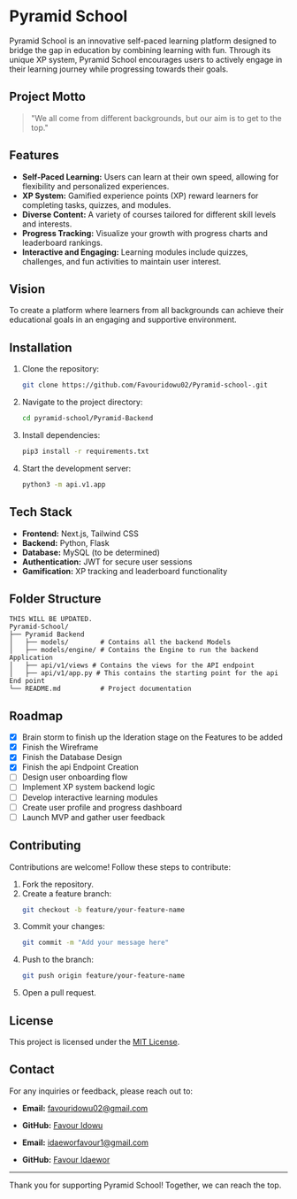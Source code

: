 # Pyramid School

Pyramid School is an innovative self-paced learning platform designed to bridge the gap in education by combining learning with fun. Through its unique XP system, Pyramid School encourages users to actively engage in their learning journey while progressing towards their goals.

## Project Motto

> "We all come from different backgrounds, but our aim is to get to the top."

## Features

- **Self-Paced Learning:** Users can learn at their own speed, allowing for flexibility and personalized experiences.
- **XP System:** Gamified experience points (XP) reward learners for completing tasks, quizzes, and modules.
- **Diverse Content:** A variety of courses tailored for different skill levels and interests.
- **Progress Tracking:** Visualize your growth with progress charts and leaderboard rankings.
- **Interactive and Engaging:** Learning modules include quizzes, challenges, and fun activities to maintain user interest.

## Vision

To create a platform where learners from all backgrounds can achieve their educational goals in an engaging and supportive environment.

## Installation

1. Clone the repository:
   ```bash
   git clone https://github.com/Favouridowu02/Pyramid-school-.git
   ```
2. Navigate to the project directory:
   ```bash
   cd pyramid-school/Pyramid-Backend
   ```
3. Install dependencies:
   ```bash
   pip3 install -r requirements.txt
   ```
4. Start the development server:
   ```bash
   python3 -m api.v1.app
   ```

## Tech Stack

- **Frontend:** Next.js, Tailwind CSS
- **Backend:** Python, Flask
- **Database:**  MySQL (to be determined)
- **Authentication:** JWT for secure user sessions
- **Gamification:** XP tracking and leaderboard functionality

## Folder Structure

```
THIS WILL BE UPDATED.
Pyramid-School/
├── Pyramid Backend
│   ├── models/        # Contains all the backend Models
│   ├── models/engine/ # Contains the Engine to run the backend Application
│   ├── api/v1/views # Contains the views for the API endpoint
│   ├── api/v1/app.py # This contains the starting point for the api End point
└── README.md          # Project documentation
```

## Roadmap

- [x] Brain storm to finish up the Ideration stage on the Features to be added
- [x] Finish the Wireframe
- [x] Finish the Database Design
- [x] Finish the api Endpoint Creation
- [ ] Design user onboarding flow
- [ ] Implement XP system backend logic
- [ ] Develop interactive learning modules
- [ ] Create user profile and progress dashboard
- [ ] Launch MVP and gather user feedback

## Contributing

Contributions are welcome! Follow these steps to contribute:

1. Fork the repository.
2. Create a feature branch:
   ```bash
   git checkout -b feature/your-feature-name
   ```
3. Commit your changes:
   ```bash
   git commit -m "Add your message here"
   ```
4. Push to the branch:
   ```bash
   git push origin feature/your-feature-name
   ```
5. Open a pull request.

## License

This project is licensed under the [MIT License](LICENSE).

## Contact

For any inquiries or feedback, please reach out to:

- **Email:** [favouridowu02@gmail.com](mailto:favouridowu02@gmail.com)
- **GitHub:** [Favour Idowu](https://github.com/Favouridowu02)

- **Email:** [idaeworfavour1@gmail.com](idaeworfavour1@gmail.com)
- **GitHub:** [Favour Idaewor](https://github.com/Favour04)


---

Thank you for supporting Pyramid School! Together, we can reach the top.
